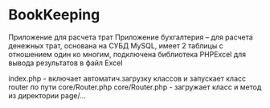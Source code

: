 # BookKeeping
Приложение для расчета трат Приложение бухгалтерия – для расчета денежных трат, основана на СУБД MySQL, имеет 2 таблицы с отношением один ко многим, подключена библиотека PHPExcel для вывода результатов в файл Excel

index.php - включает автоматич.загрузку классов и запускает класс router по пути core/Router.php
core/Router.php - загружает класс и метод из директории page/...

